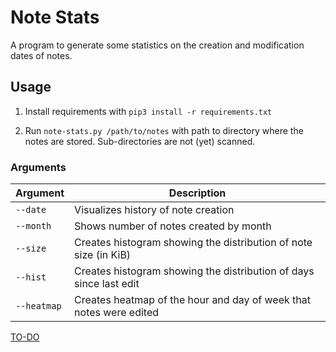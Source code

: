 # Note Stats

A program to generate some statistics on the creation and modification dates of notes.

## Usage

1. Install requirements with `pip3 install -r requirements.txt`

2. Run `note-stats.py /path/to/notes` with path to directory where the notes are stored. Sub-directories are not (yet) scanned.

### Arguments

| Argument | Description |
| --- | --- |
| `--date` | Visualizes history of note creation |
| `--month` | Shows number of notes created by month |
| `--size` | Creates histogram showing the distribution of note size (in KiB) |
| `--hist` | Creates histogram showing the distribution of days since last edit |
| `--heatmap` | Creates heatmap of the hour and day of week that notes were edited |


[TO-DO](/TODO.md)

